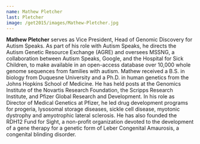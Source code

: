 ```yaml
---
name: Mathew Pletcher
last: Pletcher
image: /get2015/images/Mathew-Pletcher.jpg
---
```


**Mathew Pletcher** serves as Vice President, Head of Genomic Discovery for Autism Speaks. As part of his role with Autism Speaks, he directs the Autism Genetic Resource Exchange (AGRE) and oversees MSSNG, a collaboration between Autism Speaks, Google, and the Hospital for Sick Children, to make available in an open-access database over 10,000 whole genome sequences from families with autism. Mathew received a B.S. in biology from Duquesne University and a Ph.D. in human genetics from the Johns Hopkins School of Medicine. He has held posts at the Genomics Institute of the Novartis Research Foundation, the Scripps Research Institute, and Pfizer Global Research and Development. In his role as Director of Medical Genetics at Pfizer, he led drug development programs for progeria, lysosomal storage diseases, sickle cell disease, myotonic dystrophy and amyotrophic lateral sclerosis. He has also founded the RDH12 Fund for Sight, a non-profit organization devoted to the development of a gene therapy for a genetic form of Leber Congenital Amaurosis, a congenital blinding disorder.

